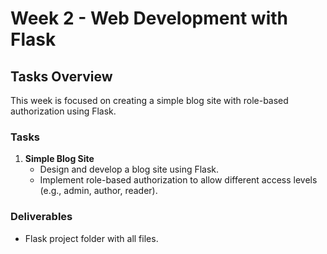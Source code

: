 # Week 2 - Web Development with Flask  

## Tasks Overview  
This week is focused on creating a simple blog site with role-based authorization using Flask.  

### Tasks  
1. **Simple Blog Site**  
   - Design and develop a blog site using Flask.  
   - Implement role-based authorization to allow different access levels (e.g., admin, author, reader).  

### Deliverables  
- Flask project folder with all files.
